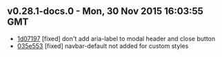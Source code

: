 v0.28.1-docs.0 - Mon, 30 Nov 2015 16:03:55 GMT
----------------------------------------------

- [1d07197](../../commit/1d07197) [fixed] don't add aria-label to modal header and close button
- [035e553](../../commit/035e553) [fixed] navbar-default not added for custom styles
